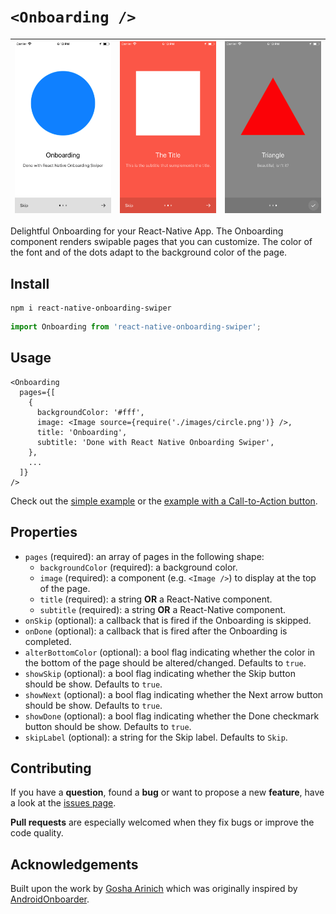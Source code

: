 # `<Onboarding />`

| ![](demo/simple1.png) | ![](demo/simple2.png) | ![](demo/simple3.png) |
| --- | --- | --- |

Delightful Onboarding for your React-Native App. The Onboarding component renders swipable pages that you can customize. The color of the font and of the dots adapt to the background color of the page.

## Install

```
npm i react-native-onboarding-swiper
```

```javascript
import Onboarding from 'react-native-onboarding-swiper';
```

## Usage

```
<Onboarding
  pages={[
    {
      backgroundColor: '#fff',
      image: <Image source={require('./images/circle.png')} />,
      title: 'Onboarding',
      subtitle: 'Done with React Native Onboarding Swiper',
    },
    ...
  ]}
/>
```

Check out the [simple example](examples/simple.js) or the [example with a Call-to-Action button](examples/withCTA.js).

## Properties

* `pages` (required): an array of pages in the following shape:
  * `backgroundColor` (required): a background color.
  * `image` (required): a component (e.g. `<Image />`) to display at the top of the page.
  * `title` (required): a string **OR** a React-Native component.
  * `subtitle` (required): a string **OR** a React-Native component.
* `onSkip` (optional): a callback that is fired if the Onboarding is skipped.
* `onDone` (optional): a callback that is fired after the Onboarding is completed.
* `alterBottomColor` (optional): a bool flag indicating whether the color in the bottom of the page should be altered/changed. Defaults to `true`.
* `showSkip` (optional): a bool flag indicating whether the Skip button should be show. Defaults to `true`.
* `showNext` (optional): a bool flag indicating whether the Next arrow button should be show. Defaults to `true`.
* `showDone` (optional): a bool flag indicating whether the Done checkmark button should be show. Defaults to `true`.
* `skipLabel` (optional): a string for the Skip label. Defaults to `Skip`.

## Contributing

If you have a **question**, found a **bug** or want to propose a new **feature**, have a look at the [issues page](https://github.com/jfilter/react-native-onboarding-swiper/issues).

**Pull requests** are especially welcomed when they fix bugs or improve the code quality.


## Acknowledgements
Built upon the work by [Gosha Arinich](https://github.com/goshakkk/react-native-simple-onboarding) which was originally inspired by [AndroidOnboarder](https://github.com/chyrta/AndroidOnboarder).

